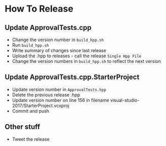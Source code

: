 # How To Release

## Update ApprovalTests.cpp

* Change the version number in `build_hpp.sh`
* Run `build_hpp.sh`
* Write summary of changes since last release 
* Upload the .hpp to releases - call the release `Single Hpp File`
* Change the version numbers in `build_hpp.sh` to reflect the next version

## Update ApprovalTests.cpp.StarterProject

* Update version number in `ApprovalTests.hpp`
* Delete the previous release .hpp
* Update version number on line 156 in filename visual-studio-2017/StarterProject.vcxproj
* Commit and push

## Other stuff

* Tweet the release